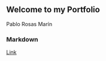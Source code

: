 ## Welcome to my Portfolio

Pablo Rosas Marín

### Markdown

[Link](https://pablor9080.github.io/Portfolio/)
